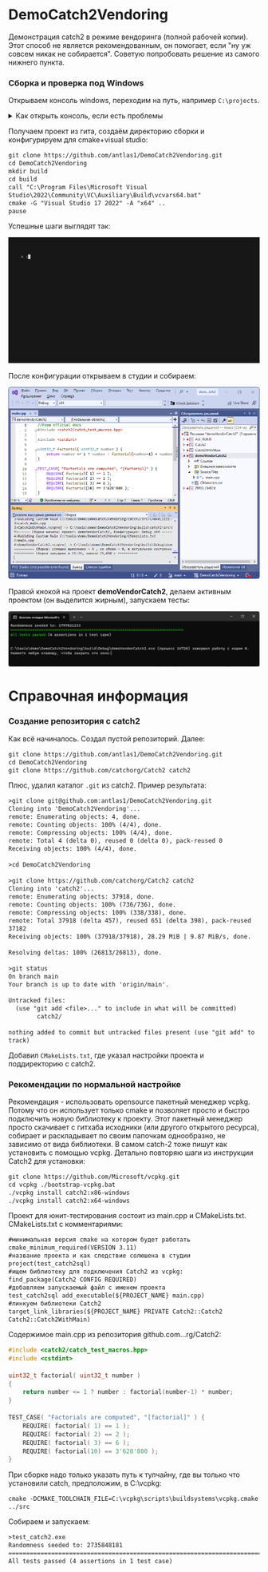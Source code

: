 # DemoCatch2Vendoring

Демонстрация catch2 в режиме вендоринга (полной рабочей копии). Этот способ не является рекомендованным, он помогает, если "ну уж совсем никак не собирается". Советую попробовать решение из самого нижнего пункта.

### Сборка и проверка под Windows

Открываем консоль windows, переходим на путь, например `C:\projects`. 

<details>
<summary>Как открыть консоль, если есть проблемы</summary>
  
   * Запуск через меню Пуск:
     * Нажмите кнопку Пуск, которая находится в левом нижнем углу экрана
     * Найдите пункт «Командная строка» или «cmd» в списке программ
     * Нажмите на пункт «Командная строка» или «cmd» для запуска.
   * Запуск через диспетчер задач:
     * Нажмите `Ctrl + Shift + Esc`, чтобы открыть диспетчер задач
     * Нажмите на кнопку «Файл» в верхнем левом углу и выберите «Новый задачи»
     * В поле «Открыть» наберите «cmd» и нажмите Enter.
   * Запуск через Run:
     * Нажмите клавишу `Windows + R`
     * В появившемся окне введите «cmd» и нажмите Enter

   После чего вы должны увидеть примерно следующее окно:
      ![](img/console.png)

</details>

Получаем проект из гита, создаём директорию сборки и конфигурируем для cmake+visual studio:

```
git clone https://github.com/antlas1/DemoCatch2Vendoring.git
cd DemoCatch2Vendoring
mkdir build
cd build
call "C:\Program Files\Microsoft Visual Studio\2022\Community\VC\Auxiliary\Build\vcvars64.bat"
cmake -G "Visual Studio 17 2022" -A "x64" ..
pause
```

Успешные шаги выглядят так:

![](img/vendor.gif)

После конфигурации открываем в студии и собираем:

![](img/OpenAndBuildSolution.png)

Правой кнокой на проект **demoVendorCatch2**, делаем активным проектом (он выделится жирным), запускаем тесты:

![](img/RunTestOk.png)

# Справочная информация

### Создание репозитория с catch2

Как всё начиналось. Создал пустой репозиторий. Далее:

```
git clone https://github.com/antlas1/DemoCatch2Vendoring.git
cd DemoCatch2Vendoring
git clone https://github.com/catchorg/Catch2 catch2
```

Плюс, удалил каталог `.git` из catch2. Пример результата:

```
>git clone git@github.com:antlas1/DemoCatch2Vendoring.git
Cloning into 'DemoCatch2Vendoring'...
remote: Enumerating objects: 4, done.
remote: Counting objects: 100% (4/4), done.
remote: Compressing objects: 100% (4/4), done.
remote: Total 4 (delta 0), reused 0 (delta 0), pack-reused 0
Receiving objects: 100% (4/4), done.

>cd DemoCatch2Vendoring

>git clone https://github.com/catchorg/Catch2 catch2
Cloning into 'catch2'...
remote: Enumerating objects: 37918, done.
remote: Counting objects: 100% (736/736), done.
remote: Compressing objects: 100% (338/338), done.
remote: Total 37918 (delta 457), reused 651 (delta 398), pack-reused 37182
Receiving objects: 100% (37918/37918), 28.29 MiB | 9.87 MiB/s, done.

Resolving deltas: 100% (26813/26813), done.

>git status
On branch main
Your branch is up to date with 'origin/main'.

Untracked files:
  (use "git add <file>..." to include in what will be committed)
        catch2/

nothing added to commit but untracked files present (use "git add" to track)
```

Добавил `CMakeLists.txt`, где указал настройки проекта и поддиректорию с catch2.

### Рекомендации по нормальной настройке

Рекомендация - использовать opensource пакетный менеджер vcpkg. 
Потому что он использует только cmake и позволяет просто и быстро подключить новую библиотеку к проекту. 
Этот пакетный менеджер просто скачивает с гитхаба исходники (или другого открытого ресурса), собирает и раскладывает по своим папочкам однообразно, не зависимо от вида библиотеки. В самом catch-2 тоже пишут как установить с помощью vcpkg. Детально повторяю шаги из инструкции Catch2 для установки:

```
git clone https://github.com/Microsoft/vcpkg.git 
cd vcpkg ./bootstrap-vcpkg.bat 
./vcpkg install catch2:x86-windows
./vcpkg install catch2:x64-windows
```

Проект для юнит-тестирования состоит из main.cpp и CMakeLists.txt. CMakeLists.txt с комментариями:

```
#минимальная версия cmake на котором будет работать 
cmake_minimum_required(VERSION 3.11) 
#название проекта и как следствие солюшена в студии 
project(test_catch2sql) 
#ищем библиотеку для подключения Catch2 из vcpkg: 
find_package(Catch2 CONFIG REQUIRED) 
#добавляем запускаемый файл с именем проекта 
test_catch2sql add_executable(${PROJECT_NAME} main.cpp) 
#линкуем библиотеки Catch2 
target_link_libraries(${PROJECT_NAME} PRIVATE Catch2::Catch2 Catch2::Catch2WithMain)
```

Содержимое main.cpp из репозитория github.com…rg/Catch2:

```cpp
#include <catch2/catch_test_macros.hpp> 
#include <cstdint>  

uint32_t factorial( uint32_t number ) 
{     
    return number <= 1 ? number : factorial(number-1) * number; 
}  

TEST_CASE( "Factorials are computed", "[factorial]" ) {     
    REQUIRE( factorial( 1) == 1 );     
    REQUIRE( factorial( 2) == 2 );     
    REQUIRE( factorial( 3) == 6 );     
    REQUIRE( factorial(10) == 3'628'800 ); 
}
```

При сборке надо только указать путь к тулчайну, где вы только что установили catch, предположим, в C:\vcpkg:

```
cmake -DCMAKE_TOOLCHAIN_FILE=C:\vcpkg\scripts\buildsystems\vcpkg.cmake ../src
```

Собираем и запускаем:

```
>test_catch2.exe 
Randomness seeded to: 2735848181
=============================================================================== 
All tests passed (4 assertions in 1 test case)
```